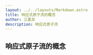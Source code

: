 ```yaml
---
layout: ../../layouts/Markdown.astro
title: 响应式原子流的概念
author: 江夏尧
description: 响应式原子流
---
```


## 响应式原子流的概念
